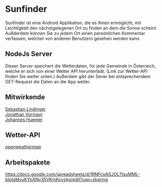 # Sunfinder
Sunfinder ist eine Android Applikation, die es Ihnen ermöglicht, mit Leichtigkeit den nächstgelegenen Ort zu finden an dem die Sonne scheint. Außderdem können Sie zu jedem Ort einen persönlichen Kommentar verfassen, welcher von anderen Benutzern gesehen werden kann.

## NodeJs Server
Dieser Server speichert die Wetterdaten, für jede Gemeinde in Österreich, welche er sich von einer Wetter API herunterlädt. (Link zur Wetter-API finden Sie weiter unten.) Außerdem gibt der Sever bei entsprechendem GET-Request die Daten an die App weiter.

## Mitwirkende
[Sebastian Lindinger](https://github.com/sebastianLindinger/) <br>
[Jonathan Vormayr](https://github.com/jonathanvormayr/) <br>
[Johannes Huemer](https://github.com/Jhuemer17/) <br>

## Wetter-API
[openweathermap](https://openweathermap.org/)

## Arbeitspakete
https://docs.google.com/spreadsheets/d/1RNFcoASJOL7tsuMML-bIptsMvuKYpXNv35VKmKvvzkg/edit?usp=sharing




